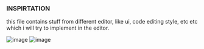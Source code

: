 ### INSPIRTATION

this file contains stuff from different editor, like ui, code editing style, etc etc which i will try to implement in the editor.

![image](https://user-images.githubusercontent.com/75035219/190194869-7f288284-2a3c-4f72-bde8-cc4e9e997fa1.png)
![image](https://user-images.githubusercontent.com/75035219/190195340-2651608d-8603-422e-87e8-f8086e8599ce.png)

